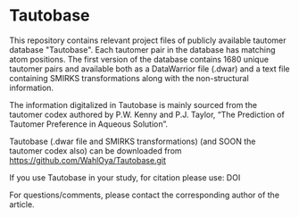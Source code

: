 # Tautobase
This repository contains relevant project files of publicly available tautomer database "Tautobase". Each tautomer pair in the database has matching atom positions. The first version of the database contains 1680 unique tautomer pairs and available both as a DataWarrior file (.dwar) and a text file containing SMIRKS transformations along with the non-structural information.


The information digitalized in Tautobase is mainly sourced from the tautomer codex authored by P.W. Kenny and P.J. Taylor, “The Prediction of Tautomer Preference in Aqueous Solution”.


Tautobase (.dwar file and SMIRKS transformations) (and SOON the tautomer codex also) can be downloaded from https://github.com/WahlOya/Tautobase.git


If you use Tautobase in your study, for citation please use: DOI


For questions/comments, please contact the corresponding author of the article.
